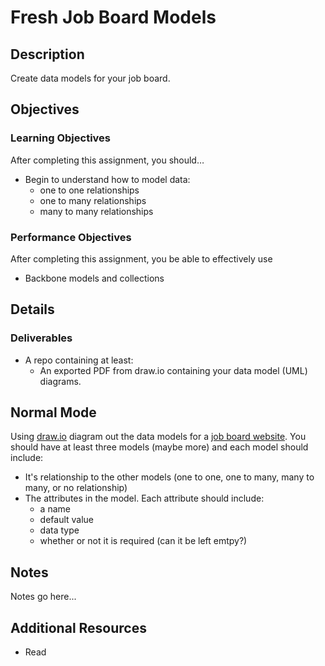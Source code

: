 # Fresh Job Board Models

## Description
Create data models for your job board.


## Objectives

### Learning Objectives

After completing this assignment, you should…

* Begin to understand how to model data:
	* one to one relationships
	* one to many relationships
	* many to many relationships


### Performance Objectives

After completing this assignment, you be able to effectively use

* Backbone models and collections



## Details

### Deliverables

* A repo containing at least:
  * An exported PDF from draw.io containing your data model (UML) diagrams.


## Normal Mode
Using [draw.io](https://www.draw.io/) diagram out the data models for a [job board website](https://github.com/TIY-Austin-Front-End-Engineering/fresh-job-board-views). You should have at least three models (maybe more) and each model should include:

* It's relationship to the other models (one to one, one to many, many to many, or no relationship)
* The attributes in the model. Each attribute should include:
	* a name
	* default value
	* data type
	* whether or not it is required (can it be left emtpy?)
            


## Notes

Notes go here...

## Additional Resources

* Read []()

